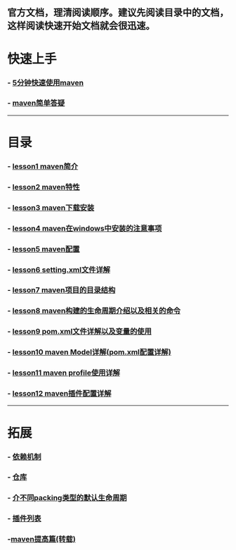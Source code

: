 官方文档，理清阅读顺序。建议先阅读目录中的文档，这样阅读快速开始文档就会很迅速。
---

# 快速上手
### - [5分钟快速使用maven](https://maven.apache.org/guides/getting-started/maven-in-five-minutes.html)
### - [maven简单答疑](https://maven.apache.org/guides/getting-started/index.html)

---

# 目录
### - [lesson1 maven简介](https://maven.apache.org/what-is-maven.html)
### - [lesson2 maven特性](https://maven.apache.org/maven-features.html)
### - [lesson3 maven下载安装](https://maven.apache.org/download.cgi)
### - [lesson4 maven在windows中安装的注意事项](https://maven.apache.org/guides/getting-started/windows-prerequisites.html)
### - [lesson5 maven配置](https://maven.apache.org/guides/mini/guide-configuring-maven.html)
### - [lesson6 setting.xml文件详解](https://maven.apache.org/ref/3.5.3/maven-settings/settings.html)
### - [lesson7 maven项目的目录结构](https://maven.apache.org/guides/introduction/introduction-to-the-standard-directory-layout.html)
### - [lesson8 maven构建的生命周期介绍以及相关的命令](https://maven.apache.org/guides/introduction/introduction-to-the-lifecycle.html)
### - [lesson9 pom.xml文件详解以及变量的使用](https://maven.apache.org/guides/introduction/introduction-to-the-pom.html)
### - [lesson10 maven Model详解(pom.xml配置详解)](https://maven.apache.org/ref/3.5.3/maven-model/maven.html)
### - [lesson11 maven profile使用详解](https://maven.apache.org/guides/introduction/introduction-to-profiles.html)
### - [lesson12 maven插件配置详解](https://maven.apache.org/guides/mini/guide-configuring-plugins.html)

---

# 拓展
### - [依赖机制](https://maven.apache.org/guides/introduction/introduction-to-dependency-mechanism.html)
### - [仓库](https://maven.apache.org/guides/introduction/introduction-to-repositories.html)
### - [介不同packing类型的默认生命周期](https://maven.apache.org/ref/3.5.3/maven-core/default-bindings.html)
### - [插件列表](https://maven.apache.org/plugins/)



### -[maven提高篇(转载)](http://www.cnblogs.com/davenkin/tag/maven/)